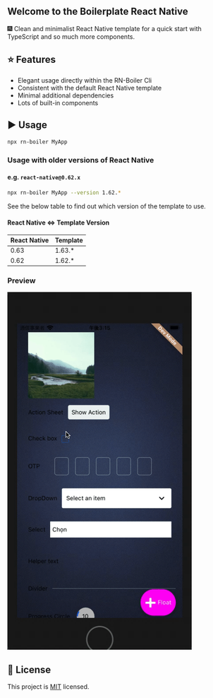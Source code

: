 ## Welcome to the Boilerplate React Native

:fireworks: Clean and minimalist React Native template for a quick start with TypeScript and so much more components.

## :star: Features

- Elegant usage directly within the RN-Boiler Cli
- Consistent with the default React Native template
- Minimal additional dependencies
- Lots of built-in components

## :arrow_forward: Usage

```sh
npx rn-boiler MyApp
```

### Usage with older versions of React Native

#### e.g. `react-native@0.62.x`

```sh
npx rn-boiler MyApp --version 1.62.*
```

See the below table to find out which version of the template to use.

#### React Native <=> Template Version

| React Native   | Template   |
|---             |---         |
| 0.63           | 1.63.*       |
| 0.62          | 1.62.*       |
<h3>Preview</h3>
<img src="./preview.gif">

## :bookmark: License

This project is [MIT](LICENSE) licensed.

